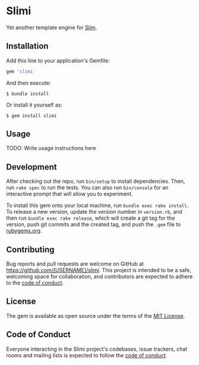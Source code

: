 # Slimi

Yet another template engine for [Slim](https://github.com/slim-template/slim).

## Installation

Add this line to your application's Gemfile:

```ruby
gem 'slimi'
```

And then execute:

    $ bundle install

Or install it yourself as:

    $ gem install slimi

## Usage

TODO: Write usage instructions here

## Development

After checking out the repo, run `bin/setup` to install dependencies. Then, run `rake spec` to run the tests. You can also run `bin/console` for an interactive prompt that will allow you to experiment.

To install this gem onto your local machine, run `bundle exec rake install`. To release a new version, update the version number in `version.rb`, and then run `bundle exec rake release`, which will create a git tag for the version, push git commits and the created tag, and push the `.gem` file to [rubygems.org](https://rubygems.org).

## Contributing

Bug reports and pull requests are welcome on GitHub at https://github.com/[USERNAME]/slimi. This project is intended to be a safe, welcoming space for collaboration, and contributors are expected to adhere to the [code of conduct](https://github.com/[USERNAME]/slimi/blob/master/CODE_OF_CONDUCT.md).

## License

The gem is available as open source under the terms of the [MIT License](https://opensource.org/licenses/MIT).

## Code of Conduct

Everyone interacting in the Slimi project's codebases, issue trackers, chat rooms and mailing lists is expected to follow the [code of conduct](https://github.com/[USERNAME]/slimi/blob/master/CODE_OF_CONDUCT.md).
